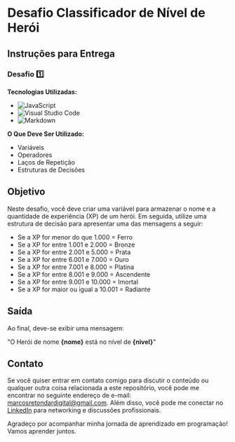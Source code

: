 # Desafio Classificador de Nível de Herói

## Instruções para Entrega

### Desafio 1️⃣

**Tecnologias Utilizadas:**

- ![JavaScript](https://img.shields.io/badge/JavaScript-ES6-yellow)
- ![Visual Studio Code](https://img.shields.io/badge/Visual%20Studio%20Code-1.60.0-blue)
- ![Markdown](https://img.shields.io/badge/Markdown-1.0-green)

**O Que Deve Ser Utilizado:**

- Variáveis
- Operadores
- Laços de Repetição
- Estruturas de Decisões

## Objetivo

Neste desafio, você deve criar uma variável para armazenar o nome e a quantidade de experiência (XP) de um herói. Em seguida, utilize uma estrutura de decisão para apresentar uma das mensagens a seguir:

- Se a XP for menor do que 1.000 = Ferro
- Se a XP for entre 1.001 e 2.000 = Bronze
- Se a XP for entre 2.001 e 5.000 = Prata
- Se a XP for entre 6.001 e 7.000 = Ouro
- Se a XP for entre 7.001 e 8.000 = Platina
- Se a XP for entre 8.001 e 9.000 = Ascendente
- Se a XP for entre 9.001 e 10.000 = Imortal
- Se a XP for maior ou igual a 10.001 = Radiante

## Saída

Ao final, deve-se exibir uma mensagem:

"O Herói de nome **{nome}** está no nível de **{nivel}**"

## Contato

Se você quiser entrar em contato comigo para discutir o conteúdo ou qualquer outra coisa relacionada a este repositório, você pode me encontrar no seguinte endereço de e-mail: [marcosretondardigital@gmail.com](mailto:marcosretondardigital@gmail.com). Além disso, você pode me conectar no [LinkedIn](https://www.linkedin.com/in/marcos-retondar/) para networking e discussões profissionais.

Agradeço por acompanhar minha jornada de aprendizado em programação! Vamos aprender juntos.
